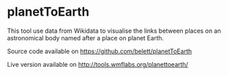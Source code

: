 # planetToEarth
This tool use data from Wikidata to visualise the links between places on an astronomical body named after a place on planet Earth.

Source code available on https://github.com/belett/planetToEarth

Live version available on http://tools.wmflabs.org/planettoearth/

